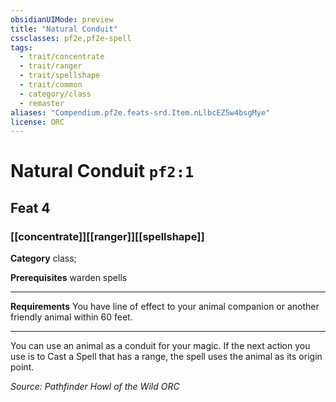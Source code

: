 ```yaml
---
obsidianUIMode: preview
title: "Natural Conduit"
cssclasses: pf2e,pf2e-spell
tags:
  - trait/concentrate
  - trait/ranger
  - trait/spellshape
  - trait/common
  - category/class
  - remaster
aliases: "Compendium.pf2e.feats-srd.Item.nLlbcEZ5w4bsgMye"
license: ORC
---
```

# Natural Conduit `pf2:1`
## Feat 4
### [[concentrate]][[ranger]][[spellshape]]

**Category** class; 



**Prerequisites** warden spells
* * *
**Requirements** You have line of effect to your animal companion or another friendly animal within 60 feet.

* * *

You can use an animal as a conduit for your magic. If the next action you use is to Cast a Spell that has a range, the spell uses the animal as its origin point.

*Source: Pathfinder Howl of the Wild*
*ORC*